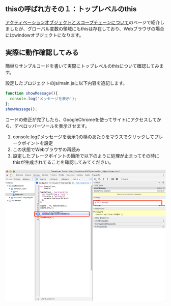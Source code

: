 ## thisの呼ばれ方その１：トップレベルのthis

[アクティベーションオブジェクトとスコープチェーンについて](about_this_02.md)のページで紹介しましたが、グローバル変数の領域にもthisは存在しており、Webブラウザの場合にはwindowオブジェクトになります。

## 実際に動作確認してみる

簡単なサンプルコードを書いて実際にトップレベルのthisについて確認してみます。

設定したプロジェクトのjs/main.jsに以下内容を追記します。

```javascript
function showMessage(){
  console.log('メッセージを表示');
};
showMessage();
```

コードの修正が完了したら、GoogleChromeを使ってサイトにアクセスしてから、デベロッパーツールを表示させます。


1. console.log('メッセージを表示')の横のあたりをマウスでクリックしてブレークポイントを設定
2. この状態でWebブラウザの再読み
3. 設定したブレークポイントの箇所で以下のように処理が止まってその時にthisが生成されてることを確認してみてください。

![thisの確認](../images/about_this_01.png)
